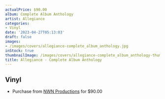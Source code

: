 ```yaml
---
actualPrice: $90.00
album: Complete Album Anthology
artist: Allegiance
categories:
- Vinyl
date: '2023-04-27T05:13:03'
draft: false
images:
- /images/covers/allegiance-complete_album_anthology.jpg
inStock: true
thumbnailImage: /images/covers/allegiance-complete_album_anthology-thumb.jpg
title: Allegiance - Complete Album Anthology
---
```


## Vinyl
* Purchase from [NWN Productions](http://shop.nwnprod.com/index.php?route=product/product&path=75&product_id=19911&sort=pd.name&order=ASC) for $90.00
